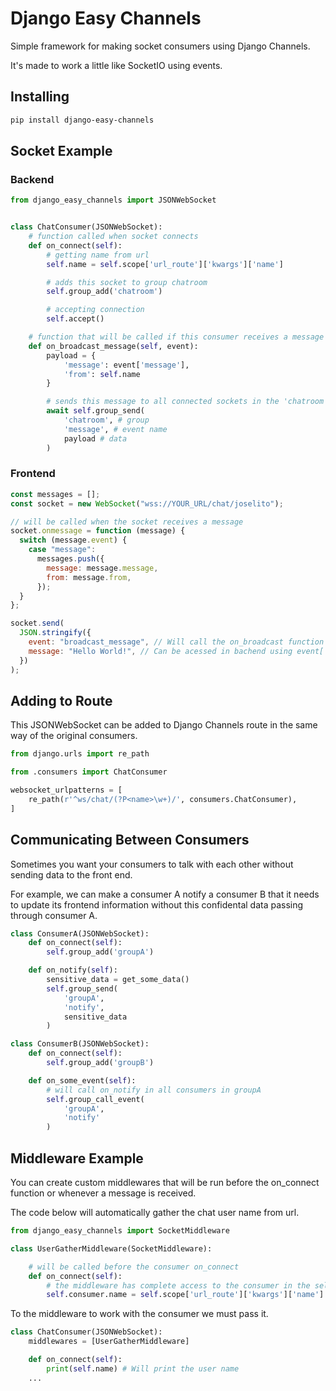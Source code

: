 # Django Easy Channels

Simple framework for making socket consumers using Django Channels.

It's made to work a little like SocketIO using events.

## Installing

```bash
pip install django-easy-channels
```

## Socket Example

### Backend

```python
from django_easy_channels import JSONWebSocket


class ChatConsumer(JSONWebSocket):
    # function called when socket connects
    def on_connect(self):
        # getting name from url
        self.name = self.scope['url_route']['kwargs']['name']

        # adds this socket to group chatroom
        self.group_add('chatroom')

        # accepting connection
        self.accept()

    # function that will be called if this consumer receives a message with the event broadcast_message
    def on_broadcast_message(self, event):
        payload = {
            'message': event['message'],
            'from': self.name
        }

        # sends this message to all connected sockets in the 'chatroom' group (not consumers)
        await self.group_send(
            'chatroom', # group
            'message', # event name
            payload # data
        )
```

### Frontend

```js
const messages = [];
const socket = new WebSocket("wss://YOUR_URL/chat/joselito");

// will be called when the socket receives a message
socket.onmessage = function (message) {
  switch (message.event) {
    case "message":
      messages.push({
        message: message.message,
        from: message.from,
      });
  }
};

socket.send(
  JSON.stringify({
    event: "broadcast_message", // Will call the on_broadcast function in the server
    message: "Hello World!", // Can be acessed in bachend using event['message']
  })
);
```

## Adding to Route

This JSONWebSocket can be added to Django Channels route in the same way of the original consumers.

```python
from django.urls import re_path

from .consumers import ChatConsumer

websocket_urlpatterns = [
    re_path(r'^ws/chat/(?P<name>\w+)/', consumers.ChatConsumer),
]

```

## Communicating Between Consumers

Sometimes you want your consumers to talk with each other without sending data to the front end.

For example, we can make a consumer A notify a consumer B that it needs to update its frontend information without this confidental data passing through consumer A.

```python
class ConsumerA(JSONWebSocket):
    def on_connect(self):
        self.group_add('groupA')

    def on_notify(self):
        sensitive_data = get_some_data()
        self.group_send(
            'groupA',
            'notify',
            sensitive_data
        )

class ConsumerB(JSONWebSocket):
    def on_connect(self):
        self.group_add('groupB')

    def on_some_event(self):
        # will call on_notify in all consumers in groupA
        self.group_call_event(
            'groupA',
            'notify'
        )
```

## Middleware Example

You can create custom middlewares that will be run before the on_connect function or whenever a message is received.

The code below will automatically gather the chat user name from url.

```python
from django_easy_channels import SocketMiddleware

class UserGatherMiddleware(SocketMiddleware):

    # will be called before the consumer on_connect
    def on_connect(self):
        # the middleware has complete access to the consumer in the self.consumer attribute
        self.consumer.name = self.scope['url_route']['kwargs']['name']
```

To the middleware to work with the consumer we must pass it.

```python
class ChatConsumer(JSONWebSocket):
    middlewares = [UserGatherMiddleware]

    def on_connect(self):
        print(self.name) # Will print the user name
    ...
```
